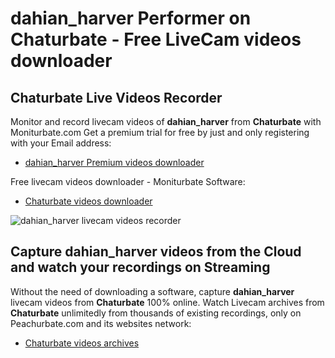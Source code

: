 # dahian_harver Performer on Chaturbate - Free LiveCam videos downloader

## Chaturbate Live Videos Recorder

Monitor and record livecam videos of **dahian_harver** from **Chaturbate** with Moniturbate.com
Get a premium trial for free by just and only registering with your Email address:
* [dahian_harver Premium videos downloader](https://moniturbate.com/request-demo-licence-key.html)

Free livecam videos downloader - Moniturbate Software:
* [Chaturbate videos downloader](https://moniturbate.com/moniturbate-download-software.html)

![dahian_harver livecam videos recorder](https://peachurnet.com/templates/moniturbate-software.png)


## Capture dahian_harver videos from the Cloud and watch your recordings on Streaming

Without the need of downloading a software, capture **dahian_harver** livecam videos from **Chaturbate** 100% online.
Watch Livecam archives from **Chaturbate** unlimitedly from thousands of existing recordings, only on Peachurbate.com and its websites network:
* [Chaturbate videos archives](https://peachurnet.com/)